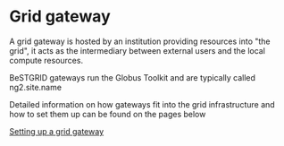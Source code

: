 # Grid gateway

A grid gateway is hosted by an institution providing resources into "the grid", it acts as the intermediary between external users and the local compute resources.

BeSTGRID gateways run the Globus Toolkit and are typically called ng2.site.name 

Detailed information on how gateways fit into the grid infrastructure and how to set them up can be found on the pages below

[Setting up a grid gateway](https://reannz.atlassian.net/wiki/pages/createpage.action?spaceKey=BeSTGRID&title=Setting_up_a_grid_gateway&linkCreation=true&fromPageId=3818228440)
